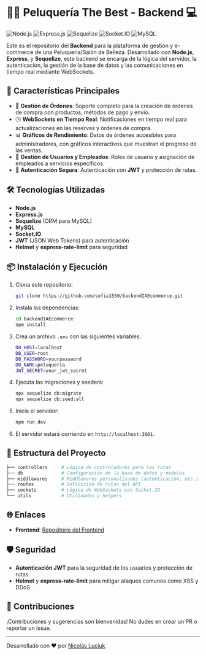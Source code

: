 # 💇‍♀️ Peluquería The Best - Backend 💻

![Node.js](https://img.shields.io/badge/Node.js-14.17.0-green) ![Express.js](https://img.shields.io/badge/Express.js-4.17.1-blue) ![Sequelize](https://img.shields.io/badge/Sequelize-6.3.5-orange) ![Socket.IO](https://img.shields.io/badge/Socket.IO-%5E4.1.3-lightgrey) ![MySQL](https://img.shields.io/badge/MySQL-8.0.23-yellow)

Este es el repositorio del **Backend** para la plataforma de gestión y e-commerce de una Peluquería/Salón de Belleza. Desarrollado con **Node.js**, **Express**, y **Sequelize**, este backend se encarga de la lógica del servidor, la autenticación, la gestión de la base de datos y las comunicaciones en tiempo real mediante WebSockets.

## 🚀 **Características Principales**

- 🛒 **Gestión de Órdenes**: Soporte completo para la creación de órdenes de compra con productos, métodos de pago y envío.
- 🕒 **WebSockets en Tiempo Real**: Notificaciones en tiempo real para actualizaciones en las reservas y órdenes de compra.
- 📊 **Gráficos de Rendimiento**: Datos de órdenes accesibles para administradores, con gráficos interactivos que muestran el progreso de las ventas.
- 👥 **Gestión de Usuarios y Empleados**: Roles de usuario y asignación de empleados a servicios específicos.
- 🔐 **Autenticación Segura**: Autenticación con **JWT** y protección de rutas.

## 🛠️ **Tecnologías Utilizadas**

- **Node.js**
- **Express.js**
- **Sequelize** (ORM para MySQL)
- **MySQL**
- **Socket.IO**
- **JWT** (JSON Web Tokens) para autenticación
- **Helmet** y **express-rate-limit** para seguridad

## 📦 **Instalación y Ejecución**

1. Clona este repositorio:
   ```bash
   git clone https://github.com/sofia1550/backendIAEcommerce.git
   ```

2. Instala las dependencias:
   ```bash
   cd backendIAEcommerce
   npm install
   ```

3. Crea un archivo `.env` con las siguientes variables:
   ```bash
   DB_HOST=localhost
   DB_USER=root
   DB_PASSWORD=yourpassword
   DB_NAME=peluqueria
   JWT_SECRET=your_jwt_secret
   ```

4. Ejecuta las migraciones y seeders:
   ```bash
   npx sequelize db:migrate
   npx sequelize db:seed:all
   ```

5. Inicia el servidor:
   ```bash
   npm run dev
   ```

6. El servidor estará corriendo en `http://localhost:3001`.

## 📂 **Estructura del Proyecto**

```bash
├── controllers     # Lógica de controladores para las rutas
├── db              # Configuración de la base de datos y modelos
├── middlewares     # Middlewares personalizados (autenticación, etc.)
├── routes          # Definición de rutas del API
├── sockets         # Lógica de WebSockets con Socket.IO
└── utils           # Utilidades y helpers
```

## 🌐 **Enlaces**

- **Frontend**: [Repositorio del Frontend](https://github.com/sofia1550/PeluqueriaTheBest)

## 🛡️ **Seguridad**

- **Autenticación JWT** para la seguridad de los usuarios y protección de rutas.
- **Helmet** y **express-rate-limit** para mitigar ataques comunes como XSS y DDoS.

## 🤝 **Contribuciones**

¡Contribuciones y sugerencias son bienvenidas! No dudes en crear un PR o reportar un issue.

---

Desarrollado con ❤️ por [Nicolás Luciuk](https://www.linkedin.com/in/nicolas-luciuk/)
